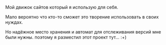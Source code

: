 Мой движок сайтов который я использую для себя.

Мало вероятно что кто-то сможет это творение использовать в своих нуждах.

Но надёжное место хранения и автомат для отслеживания версий мне были нужны.
поэтому я разместил этот проект тут... :+)